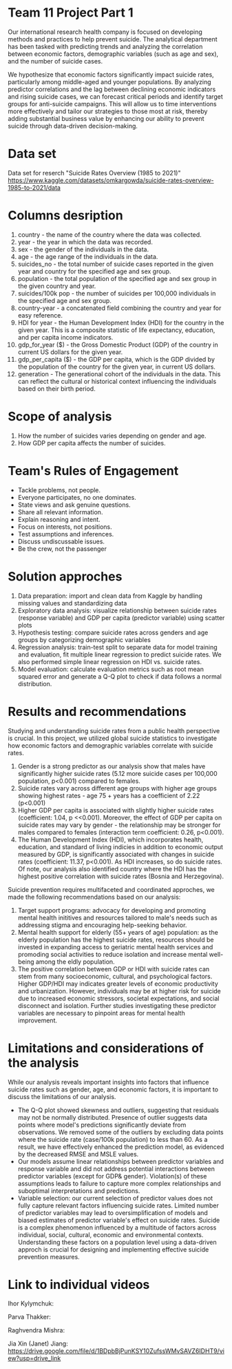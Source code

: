 # Team 11 Project Part 1
Our international research health company is focused on developing methods and practices to help prevent suicide. The analytical department has been tasked with predicting trends and analyzing the correlation between economic factors, demographic variables (such as age and sex), and the number of suicide cases.

We hypothesize that economic factors significantly impact suicide rates, particularly among middle-aged and younger populations. By analyzing predictor correlations and the lag between declining economic indicators and rising suicide cases, we can forecast critical periods and identify target groups for anti-suicide campaigns. This will allow us to time interventions more effectively and tailor our strategies to those most at risk, thereby adding substantial business value by enhancing our ability to prevent suicide through data-driven decision-making.


# Data set
Data set for reserch "Suicide Rates Overview (1985 to 2021)"
https://www.kaggle.com/datasets/omkargowda/suicide-rates-overview-1985-to-2021/data
# Columns desription
1. country - the name of the country where the data was collected.
2. year - the year in which the data was recorded.
3. sex - the gender of the individuals in the data.
4. age - the age range of the individuals in the data.
5. suicides_no - the total number of suicide cases reported in the given year and country for the specified age and sex group.
6. population - the total population of the specified age and sex group in the given country and year.
7. suicides/100k pop - the number of suicides per 100,000 individuals in the specified age and sex group.
8. country-year - a concatenated field combining the country and year for easy reference.
9. HDI for year - the Human Development Index (HDI) for the country in the given year. This is a composite statistic of life expectancy, education, and per capita income indicators.
10. gdp_for_year ($) - the Gross Domestic Product (GDP) of the country in current US dollars for the given year.
11. gdp_per_capita ($) - the GDP per capita, which is the GDP divided by the population of the country for the given year, in current US dollars.
12. generation - The generational cohort of the individuals in the data. This can reflect the cultural or historical context influencing the individuals based on their birth period.

# Scope of analysis
1. How the number of suicides varies depending on gender and age.
2. How GDP per capita affects the number of suicides.

# Team's Rules of Engagement
* Tackle problems, not people.
* Everyone participates, no one dominates.
* State views and ask genuine questions. 
* Share all relevant information.
* Explain reasoning and intent.
* Focus on interests, not positions. 
* Test assumptions and inferences. 
* Discuss undiscussable issues. 
* Be the crew, not the passenger

# Solution approches  
1. Data preparation: import and clean data from Kaggle by handling missing values and standardizing data
2. Exploratory data analysis: visualize relationship between suicide rates (response variable) and GDP per capita (predictor variable) using scatter plots 
3. Hypothesis testing: compare suicide rates across genders and age groups by categorizing demographic variables
4. Regression analysis: train-test split to separate data for model training and evaluation, fit multiple linear regression to predict suicide rates. We also performed simple linear regression on HDI vs. suicide rates. 
5. Model evaluation: calculate evaluation metrics such as root mean squared error and generate a Q-Q plot to check if data follows a normal distribution. 

# Results and recommendations
Studying and understanding suicide rates from a public health perspective is crucial. In this project, we utilized global suicide statistics to investigate how economic factors and demographic variables correlate with suicide rates.

1. Gender is a strong predictor as our analysis show that males have significantly higher suicide rates (5.12 more suicide cases per 100,000 population, p<0.001) compared to females. 
2. Suicide rates vary across different age groups with higher age groups showing highest rates - age 75 + years has a coefficient of 2.22 (p<0.001) 
3. Higher GDP per capita is associated with slightly higher suicide rates (coefficient: 1.04, p <<0.001). Moreover, the effect of GDP per capita on suicide rates may vary by gender - the relationship may be stronger for males compared to females (interaction term coefficient: 0.26, p<0.001). 
4. The Human Development Index (HDI), which incorporates health, education, and standard of living indicies in addition to economic output measured by GDP, is significantly associated with changes in suicide rates (coefficient: 11.37, p<0.001). As HDI increases, so do suicide rates. Of note, our analysis also identified country where the HDI has the highest positive correlation with suicide rates (Bosnia and Herzegovina). 

Suicide prevention requires multifaceted and coordinated approches, we made the following recommendations based on our analysis:
1. Target support programs: advocacy for developing and promoting mental health inititives and resources tailored to male's needs such as addressing stigma and encouraging help-seeking behavior. 
2. Mental health support for elderly (55+ years of age) population: as the elderly population has the highest suicide rates, resources should be invested in expanding access to geriatric mental health services and promoding social activities to reduce isolation and increase mental well-being among the eldly population. 
3. The positive correlation between GDP or HDI with suicide rates can stem from many socioeconomic, cultural, and psychological factors. Higher GDP/HDI may indicates greater levels of economic productivity and urbanization. However, individuals may be at higher risk for suicide due to increased economic stressors,  societal expectations, and social disconnect and isolation. Further studies investigating these predictor variables are necessary to pinpoint areas for mental health improvement.


# Limitations and considerations of the analysis
While our analysis reveals important insights into factors that influence suicide rates such as gender, age, and economic factors, it is important to discuss the limitations of our analysis. 

* The Q-Q plot showed skewness and outliers, suggesting that residuals may not be normally distributed. Presence of outlier suggests data points where model's predictions significantly deviate from observations. We removed some of the outliers by excluding data points where the suicide rate (case/100k population) to less than 60. As a result, we have effectively enhanced the prediction model, as evidenced by the decreased RMSE and MSLE values. 
* Our models assume linear relationships between predictor variables and response variable and did not address potential interactions between predictor variables (except for GDP& gender). Violation(s) of these assumptions leads to failure to capture more complex relationships and suboptimal interpretations and predictions. 
* Variable selection: our current selection of predictor values does not fully capture relevant factors influencing suicide rates.  Limited number of predictor variables may lead to oversimplification of models and biased estimates of predictor variable's effect on suicide rates. Suicide is a complex phenomenon influenced by a multitude of factors across individual, social, cultural, economic and environmental contexts. Understanding these factors on a population level using a data-driven approch is crucial for designing and implementing effective suicide prevention measures. 

# Link to individual videos
Ihor Kylymchuk:

Parva Thakker: 

Raghvendra Mishra: 

Jia Xin (Janet) Jiang: https://drive.google.com/file/d/1BDpbBjPunKSY10ZufssWMvSAVZ6IDHT9/view?usp=drive_link


